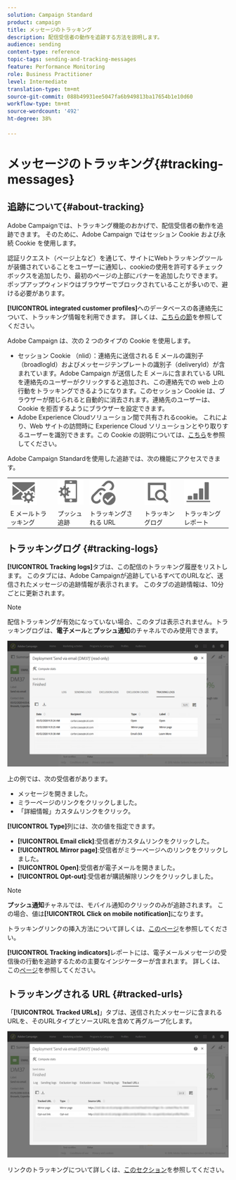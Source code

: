 ```yaml
---
solution: Campaign Standard
product: campaign
title: メッセージのトラッキング
description: 配信受信者の動作を追跡する方法を説明します。
audience: sending
content-type: reference
topic-tags: sending-and-tracking-messages
feature: Performance Monitoring
role: Business Practitioner
level: Intermediate
translation-type: tm+mt
source-git-commit: 088b49931ee5047fa6b949813ba17654b1e10d60
workflow-type: tm+mt
source-wordcount: '492'
ht-degree: 38%

---
```



# メッセージのトラッキング{#tracking-messages}

## 追跡について{#about-tracking}

Adobe Campaignでは、トラッキング機能のおかげで、配信受信者の動作を追跡できます。 そのために、Adobe Campaign ではセッション Cookie および永続 Cookie を使用します。

認証リクエスト（ページ上など）を通じて、サイトにWebトラッキングツールが装備されていることをユーザーに通知し、cookieの使用を許可するチェックボックスを追加したり、最初のページの上部にバナーを追加したりできます。 ポップアップウィンドウはブラウザーでブロックされていることが多いので、避ける必要があります。

**[!UICONTROL integrated customer profiles]**&#x200B;へのデータベースの各連絡先について、トラッキング情報を利用できます。 詳しくは、[こちらの節](../../audiences/using/integrated-customer-profile.md)を参照してください。

Adobe Campaign は、次の 2 つのタイプの Cookie を使用します。

* セッション Cookie （nlid）：連絡先に送信される E メールの識別子（broadlogId）およびメッセージテンプレートの識別子（deliveryId）が含まれています。Adobe Campaign が送信した E メールに含まれている URL を連絡先のユーザーがクリックすると追加され、この連絡先での web 上の行動をトラッキングできるようになります。このセッション Cookie は、ブラウザーが閉じられると自動的に消去されます。連絡先のユーザーは、Cookie を拒否するようにブラウザーを設定できます。
* Adobe Experience Cloudソリューション間で共有されるcookie。 これにより、Web サイトの訪問時に Experience Cloud ソリューションとやり取りするユーザーを識別できます。この Cookie の説明については、[こちら](https://docs.adobe.com/content/help/ja-JP/core-services/interface/ec-cookies/cookies-mc.html)を参照してください。

Adobe Campaign Standardを使用した追跡では、次の機能にアクセスできます。

<table>
<tr>
    <td valign="top">
        <a href="../../administration/using/configuring-email-channel.md#tracking-parameters"><img width="60px" alt="conditions" src="assets/icon_email_parameters.png"/></a>
    </td>
    <td valign="top">
        <a href="https://helpx.adobe.com/campaign/kb/push-tracking.html"><img width="60px" alt="条件" src="assets/icon_push_parameters.png"/></a>
    </td>
    <td valign="top">
        <a href="../../designing/using/links.md#about-tracked-urls"><img width="60px" alt="条件" src="assets/icon_url.png"/></a>
    </td>
        <td valign="top">
          <a href="../../sending/using/tracking-messages.md#tracking-logs"><img width="60px" alt="条件" src="assets/icon_log.png"/></a>
    </td>
    </td>
    <td valign="top">
          <a href="../../reporting/using/tracking-indicators.md"><img width="60px" alt="条件" src="assets/icon_report.png"/></a>
</tr>
<tr>
<td>E メールトラッキング</td>
<td>プッシュ追跡</td>
<td>トラッキングされる URL</td>
<td>トラッキングログ</td>
<td>トラッキングレポート</td>
</tr>
</table>

## トラッキングログ {#tracking-logs}

**[!UICONTROL Tracking logs]**&#x200B;タブは、この配信のトラッキング履歴をリストします。 このタブには、Adobe Campaignが追跡しているすべてのURLなど、送信されたメッセージの追跡情報が表示されます。 このタブの追跡情報は、10分ごとに更新されます。

>[!NOTE]
>
>配信トラッキングが有効になっていない場合、このタブは表示されません。トラッキングログは、**電子メール**&#x200B;と&#x200B;**プッシュ通知**&#x200B;のチャネルでのみ使用できます。

![](assets/tracking_logs.png)

上の例では、次の受信者があります。

* メッセージを開きました。
* ミラーページのリンクをクリックしました。
* 「詳細情報」カスタムリンクをクリック。

**[!UICONTROL Type]**&#x200B;列には、次の値を指定できます。

* **[!UICONTROL Email click]**:受信者がカスタムリンクをクリックした。
* **[!UICONTROL Mirror page]**:受信者がミラーページへのリンクをクリックしました。
* **[!UICONTROL Open]**:受信者が電子メールを開きました。
* **[!UICONTROL Opt-out]**:受信者が購読解除リンクをクリックしました。

>[!NOTE]
>
>**プッシュ通知**&#x200B;チャネルでは、モバイル通知のクリックのみが追跡されます。 この場合、値は&#x200B;**[!UICONTROL Click on mobile notification]**&#x200B;になります。

トラッキングリンクの挿入方法について詳しくは、[このページ](../../designing/using/links.md#inserting-a-link)を参照してください。

**[!UICONTROL Tracking indicators]**&#x200B;レポートには、電子メールメッセージの受信後の行動を追跡するための主要なインジケーターが含まれます。 詳しくは、この[ページ](../../reporting/using/tracking-indicators.md)を参照してください。

## トラッキングされる URL {#tracked-urls}

「**[!UICONTROL Tracked URLs]**」タブは、送信されたメッセージに含まれるURLを、そのURLタイプとソースURLを含めて再グループ化します。

![](assets/sending_delivery6.png)

リンクのトラッキングについて詳しくは、[このセクション](../../designing/using/links.md#about-tracked-urls)を参照してください。
